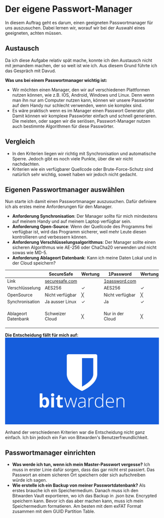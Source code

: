 # Der eigene Passwort-Manager
In diesem Auftrag geht es darum, einen geeigneten Passwortmanager für uns auszusuchen. Dabei lernen wir, worauf wir bei der Auswahl eines geeigneten, achten müssen.

## Austausch
Da ich diese Aufgabe relativ spät mache, konnte ich den Austausch nicht mit jemandem machen, der so weit ist wie ich. Aus diesem Grund führte ich das Gespräch mit Davud.

**Was uns bei einem Passwortmanager wichtig ist:**
- Wir möchten einen Manager, den wir auf verschiedenen Plattformen nutzen können, wie z.B. IOS, Android, Windows und Linux. Denn wenn man ihn nur am Computer nutzen kann, können wir unsere Passwörter auf dem Handy nur schlecht verwenden, wenn sie komplex sind.
- Es wäre praktisch wenn es im Manager einen Passwort Generator gibt. Damit können wir komplexe Passwörter einfach und schnell generieren. Die meisten, oder sagen wir die seriösen, Passwort-Manager nutzen auch bestimmte Algorithmen für diese Passwörter.

## Vergleich
- In den Kriterien liegen wir richtig mit Synchronisation und automatische Sperre. Jedoch gibt es noch viele Punkte, über die wir nicht nachdachten. 
- Kriterien wie ein verfügbarer Quellcode oder Brute-Force-Schutz sind natürlich sehr wichtig, soweit haben wir jedoch nicht gedacht.

## Eigenen Passwortmanager auswählen
Nun starte ich damit einen Passwortmanager auszusuchen. Dafür definiere ich als erstes meine Anforderungen für den Manager.

- **Anforderung Synchronisation**: Der Manager sollte für mich mindestens auf meinem Handy und auf meinem Laptop verfügbar sein.
- **Anforderung Open-Source**: Wenn der Quellcode des Programms frei verfügbar ist, wird das Programm sicherer, weil mehr Leute diesen kontrollieren und verbessern können.
- **Anforderung Verschlüsselungsalgorithmus**: Der Manager sollte einen sicheren Algorithmus wie AE-256 oder ChaCha20 verwenden und nicht sowas wie MD-5.
- **Anforderung Ablageort Datenbank**: Kann ich meine Daten Lokal und in der Cloud speichern?

|           | **SecureSafe** | **Wertung** | **1Password** | **Wertung** | **Bitwarden** | **Wertung** |
|-----------|----------------|-------------|---------------|-------------|---------------|-------------|
| Link | [securesafe.com](https://www.securesafe.com) | |[1password.com](https://1password.com) | | [bitwarden.com](https://bitwarden.com) | |
| Verschlüsselung | AES256 | ✓ | AES256 | ✓ | AES256 | ✓ |
| OpenSource | Nicht verfügbar | ╳ | Nicht verfügbar | ╳ | Ist verfügbar | ✓ |  
| Synchronisation | Ja ausser Linux | ✓ | Ja | ✓ | Ja | ✓ |
| Ablageort Datenbank | Schweizer Cloud | ╳ | Nur in der Cloud | ╳ | Beides möglich, lokal aber kompliziert | ✓ / ╳ |

**Die Entscheidung fällt für mich auf:**
![](/images/bitwarden_logo.png)

Anhand der verschiedenen Kriterien war die Entscheidung nicht ganz einfach. Ich bin jedoch ein Fan von Bitwarden's Benutzerfreundlichkeit.

## Passwortmanager einrichten
- **Was werde ich tun, wenn ich mein Master-Passwort vergesse?** Ich muss in erster Linie dafür sorgen, dass das gar nicht erst passiert. Das Passwort an einem sicheren Ort speichern oder sich aufschreiben würde ich sagen.
- **Wie erstelle ich ein Backup von meiner Passwortdatenbank?** Als erstes brauche ich ein Speichermedium. Danach muss ich den Bitwarden Vault exportieren, wo ich das Backup in .json bzw. Encrypted speichern kann. Bevor ich das aber machen kann, muss ich mein Speichermedium formatieren. Am besten mit dem exFAT Format zusammen mit dem GUID Partition Table.